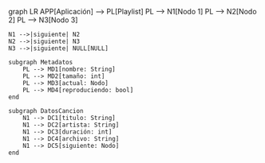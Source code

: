 graph LR
    APP[Aplicación] --> PL[Playlist]
    PL --> N1[Nodo 1]
    PL --> N2[Nodo 2]
    PL --> N3[Nodo 3]
    
    N1 -->|siguiente| N2
    N2 -->|siguiente| N3
    N3 -->|siguiente| NULL[NULL]
    
    subgraph Metadatos
        PL --> MD1[nombre: String]
        PL --> MD2[tamaño: int]
        PL --> MD3[actual: Nodo]
        PL --> MD4[reproduciendo: bool]
    end
    
    subgraph DatosCancion
        N1 --> DC1[titulo: String]
        N1 --> DC2[artista: String]
        N1 --> DC3[duración: int]
        N1 --> DC4[archivo: String]
        N1 --> DC5[siguiente: Nodo]
    end